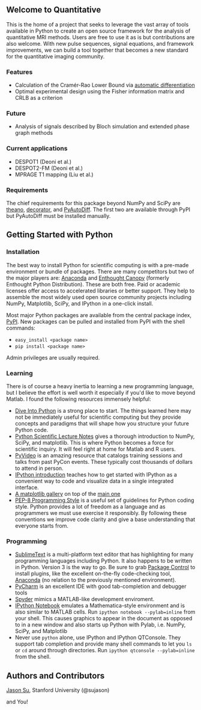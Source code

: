 ## Welcome to Quantitative
This is the home of a project that seeks to leverage the vast array of tools available in Python to create an open source framework for the analysis of quantitative MRI methods.  Users are free to use it as is but contributions are also  welcome.  With new pulse sequences, signal equations, and framework improvements, we can build a tool together that becomes a new standard for the quantitative imaging community.
### Features
* Calculation of the Cramér-Rao Lower Bound via [automatic differentiation](http://en.wikipedia.org/wiki/Automatic_differentiation)
* Optimal experimental design using the Fisher information matrix and CRLB as a criterion

### Future
* Analysis of signals described by Bloch simulation and extended phase graph methods

### Current applications
* DESPOT1 (Deoni et al.)
* DESPOT2-FM (Deoni et al.)
* MPRAGE T1 mapping (Liu et al.)

### Requirements
The chief requirements for this package beyond NumPy and SciPy are [theano](http://deeplearning.net/software/theano/), [decorator](https://pypi.python.org/pypi/decorator/3.4.0), and [PyAutoDiff](https://github.com/LowinData/pyautodiff/tree/python2-ast).  The first two are available through PyPI but PyAutoDiff must be installed manually.


## Getting Started with Python
### Installation
The best way to install Python for scientific computing is with a pre-made environment or bundle of packages.  There are many competitors but two of the major players are: [Anaconda](https://store.continuum.io/cshop/anaconda/) and [Enthought Canopy](https://www.enthought.com/products/canopy/) (formerly Enthought Python Distribution).  These are both free.  Paid or academic licenses offer access to accelerated libraries or better support.  They help to assemble the most widely used open source community projects including NumPy, Matplotlib, SciPy, and IPython in a one-click install.

Most major Python packages are available from the central package index, [PyPI](https://pypi.python.org/pypi).  New packages can be pulled and installed from PyPI with the shell commands:
* `easy_install <package name>`
* `pip install <package name>`

Admin privileges are usually required.


### Learning
There is of course a heavy inertia to learning a new programming language, but I believe the effort is well worth it especially if you'd like to move beyond Matlab.  I found the following resources immensely helpful:
* [Dive Into Python](http://www.diveintopython.net) is a strong place to start.  The things learned here may not be immediately useful for scientific computing but they provide concepts and paradigms that will shape how you structure your future Python code.
* [Python Scientific Lecture Notes](http://scipy-lectures.github.io/index.html) gives a thorough introduction to NumPy, SciPy, and matplotlib.  This is where Python becomes a force for scientific inquiry.  It will feel right at home for Matlab and R users.
* [PyVideo](http://www.pyvideo.org) is an amazing resource that catalogs training sessions and talks from past PyCon events.  These typically cost thousands of dollars to attend in person.
* [IPython introduction](http://pycon-2012-notes.readthedocs.org/en/latest/ipython.html) teaches how to get started with  IPython as a convenient way to code and visualize data in a single integrated interface.
* [A matplotlib gallery](http://www.loria.fr/~rougier/coding/gallery/) on top of the [main one](http://matplotlib.org/gallery.html)
* [PEP-8 Programming Style](http://www.python.org/dev/peps/pep-0008/) is a useful set of guidelines for Python coding style.  Python provides a lot of freedom as a language and as programmers we must use exercise it responsibly.  By following these conventions we improve code clarity and give a base understanding that everyone starts from.

### Programming
* [SublimeText](http://www.sublimetext.com/) is a multi-platform text editor that has highlighting for many programming languages including Python.  It also happens to be written in Python.  Version 3 is the way to go.  Be sure to grab [Package Control](https://sublime.wbond.net/) to install plugins, like the excellent on-the-fly code-checking tool, [Anaconda](https://sublime.wbond.net/packages/Anaconda) (no relation to the previously mentioned environment).
* [PyCharm](http://www.jetbrains.com/pycharm/) is an excellent IDE with good tab-completion and debugger tools
* [Spyder](http://code.google.com/p/spyderlib/) mimics a MATLAB-like development enviroment.
* [IPython Notebook](http://ipython.org/) emulates a Mathematica-style environment and is also similar to MATLAB cells.  Run `ipython notebook --pylab=inline` from your shell.  This causes graphics to appear in the document as opposed to in a new window and also starts up Python with Pylab, i.e. NumPy, SciPy, and Matplotlib
* Never use `python` alone, use IPython and IPython QTConsole. They support tab completion and provide many shell commands to let you `ls` or `cd` around through directories.  Run `ipython qtconsole --pylab=inline` from the shell.

## Authors and Contributors
[Jason Su](sujason@stanford.edu), Stanford University (@sujason)

and You!
